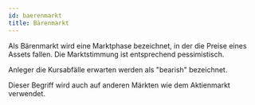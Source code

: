 ```yaml
---
id: baerenmarkt
title: Bärenmarkt
---
```


Als Bärenmarkt wird eine Marktphase bezeichnet, in der die Preise eines Assets fallen. Die Marktstimmung ist entsprechend pessimistisch.

Anleger die Kursabfälle erwarten werden als "bearish" bezeichnet.

Dieser Begriff wird auch auf anderen Märkten wie dem Aktienmarkt verwendet.
